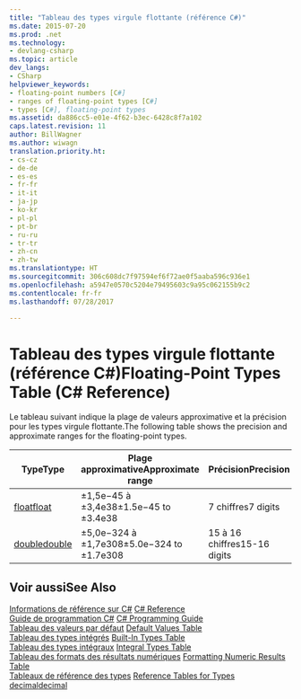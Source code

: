 ```yaml
---
title: "Tableau des types virgule flottante (référence C#)"
ms.date: 2015-07-20
ms.prod: .net
ms.technology:
- devlang-csharp
ms.topic: article
dev_langs:
- CSharp
helpviewer_keywords:
- floating-point numbers [C#]
- ranges of floating-point types [C#]
- types [C#], floating-point types
ms.assetid: da886cc5-e01e-4f62-b3ec-6428c8f7a102
caps.latest.revision: 11
author: BillWagner
ms.author: wiwagn
translation.priority.ht:
- cs-cz
- de-de
- es-es
- fr-fr
- it-it
- ja-jp
- ko-kr
- pl-pl
- pt-br
- ru-ru
- tr-tr
- zh-cn
- zh-tw
ms.translationtype: HT
ms.sourcegitcommit: 306c608dc7f97594ef6f72ae0f5aaba596c936e1
ms.openlocfilehash: a5947e0570c5204e79495603c9a95c062155b9c2
ms.contentlocale: fr-fr
ms.lasthandoff: 07/28/2017

---
```

# <a name="floating-point-types-table-c-reference"></a><span data-ttu-id="1465f-102">Tableau des types virgule flottante (référence C#)</span><span class="sxs-lookup"><span data-stu-id="1465f-102">Floating-Point Types Table (C# Reference)</span></span>
<span data-ttu-id="1465f-103">Le tableau suivant indique la plage de valeurs approximative et la précision pour les types virgule flottante.</span><span class="sxs-lookup"><span data-stu-id="1465f-103">The following table shows the precision and approximate ranges for the floating-point types.</span></span>  
  
|<span data-ttu-id="1465f-104">Type</span><span class="sxs-lookup"><span data-stu-id="1465f-104">Type</span></span>|<span data-ttu-id="1465f-105">Plage approximative</span><span class="sxs-lookup"><span data-stu-id="1465f-105">Approximate range</span></span>|<span data-ttu-id="1465f-106">Précision</span><span class="sxs-lookup"><span data-stu-id="1465f-106">Precision</span></span>|  
|----------|-----------------------|---------------|  
|[<span data-ttu-id="1465f-107">float</span><span class="sxs-lookup"><span data-stu-id="1465f-107">float</span></span>](float.md)|<span data-ttu-id="1465f-108">±1,5e−45 à ±3,4e38</span><span class="sxs-lookup"><span data-stu-id="1465f-108">±1.5e−45 to ±3.4e38</span></span>|<span data-ttu-id="1465f-109">7 chiffres</span><span class="sxs-lookup"><span data-stu-id="1465f-109">7 digits</span></span>|  
|[<span data-ttu-id="1465f-110">double</span><span class="sxs-lookup"><span data-stu-id="1465f-110">double</span></span>](double.md)|<span data-ttu-id="1465f-111">±5,0e−324 à ±1,7e308</span><span class="sxs-lookup"><span data-stu-id="1465f-111">±5.0e−324 to ±1.7e308</span></span>|<span data-ttu-id="1465f-112">15 à 16 chiffres</span><span class="sxs-lookup"><span data-stu-id="1465f-112">15-16 digits</span></span>|  
  
## <a name="see-also"></a><span data-ttu-id="1465f-113">Voir aussi</span><span class="sxs-lookup"><span data-stu-id="1465f-113">See Also</span></span>  
 <span data-ttu-id="1465f-114">[Informations de référence sur C#](../../../csharp/language-reference/index.md) </span><span class="sxs-lookup"><span data-stu-id="1465f-114">[C# Reference](../../../csharp/language-reference/index.md) </span></span>  
 <span data-ttu-id="1465f-115">[Guide de programmation C#](../../../csharp/programming-guide/index.md) </span><span class="sxs-lookup"><span data-stu-id="1465f-115">[C# Programming Guide](../../../csharp/programming-guide/index.md) </span></span>  
 <span data-ttu-id="1465f-116">[Tableau des valeurs par défaut](default-values-table.md) </span><span class="sxs-lookup"><span data-stu-id="1465f-116">[Default Values Table](default-values-table.md) </span></span>  
 <span data-ttu-id="1465f-117">[Tableau des types intégrés](built-in-types-table.md) </span><span class="sxs-lookup"><span data-stu-id="1465f-117">[Built-In Types Table](built-in-types-table.md) </span></span>  
 <span data-ttu-id="1465f-118">[Tableau des types intégraux](integral-types-table.md) </span><span class="sxs-lookup"><span data-stu-id="1465f-118">[Integral Types Table](integral-types-table.md) </span></span>  
 <span data-ttu-id="1465f-119">[Tableau des formats des résultats numériques](formatting-numeric-results-table.md) </span><span class="sxs-lookup"><span data-stu-id="1465f-119">[Formatting Numeric Results Table](formatting-numeric-results-table.md) </span></span>  
 <span data-ttu-id="1465f-120">[Tableaux de référence des types](reference-tables-for-types.md) </span><span class="sxs-lookup"><span data-stu-id="1465f-120">[Reference Tables for Types](reference-tables-for-types.md) </span></span>  
 [<span data-ttu-id="1465f-121">decimal</span><span class="sxs-lookup"><span data-stu-id="1465f-121">decimal</span></span>](decimal.md)

